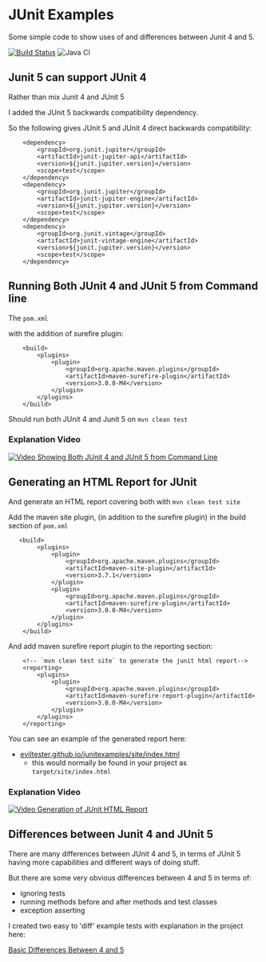 # JUnit Examples

Some simple code to show uses of and differences between Junit 4 and 5.

[![Build Status](https://travis-ci.org/eviltester/junitexamples.svg?branch=master)](https://travis-ci.org/eviltester/junitexperiments)
![Java CI](https://github.com/eviltester/junitexamples/workflows/Java%20CI/badge.svg)
## Junit 5 can support JUnit 4

Rather than mix Junit 4 and JUnit 5

I added the JUnit 5 backwards compatibility dependency.

So the following gives JUnit 5 and JUnit 4 direct backwards compatibility:

~~~~~~~~
    <dependency>
        <groupId>org.junit.jupiter</groupId>
        <artifactId>junit-jupiter-api</artifactId>
        <version>${junit.jupiter.version}</version>
        <scope>test</scope>
    </dependency>
    <dependency>
        <groupId>org.junit.jupiter</groupId>
        <artifactId>junit-jupiter-engine</artifactId>
        <version>${junit.jupiter.version}</version>
        <scope>test</scope>
    </dependency>
    <dependency>
        <groupId>org.junit.vintage</groupId>
        <artifactId>junit-vintage-engine</artifactId>
        <version>${junit.jupiter.version}</version>
        <scope>test</scope>
    </dependency>
~~~~~~~~


## Running Both JUnit 4 and JUnit 5 from Command line

The `pom.xml`

with the addition of surefire plugin:

~~~~~~~
    <build>
        <plugins>
            <plugin>
                <groupId>org.apache.maven.plugins</groupId>
                <artifactId>maven-surefire-plugin</artifactId>
                <version>3.0.0-M4</version>
            </plugin>
        </plugins>
    </build>
~~~~~~~

Should run both JUnit 4 and Junit 5 on `mvn clean test`

### Explanation Video

[![Video Showing Both JUnit 4 and JUnit 5 from Command Line](http://img.youtube.com/vi/UYyPrZ76G3I/0.jpg)](http://www.youtube.com/watch?v=UYyPrZ76G3I "Running JUnit 4 and 5 from Commandline")

## Generating an HTML Report for JUnit

And generate an HTML report covering both with `mvn clean test site`

Add the maven site plugin, (in addition to the surefire plugin) in the build section of `pom.xml`

~~~~~~~~
   <build>
        <plugins>
            <plugin>
                <groupId>org.apache.maven.plugins</groupId>
                <artifactId>maven-site-plugin</artifactId>
                <version>3.7.1</version>
            </plugin>
            <plugin>
                <groupId>org.apache.maven.plugins</groupId>
                <artifactId>maven-surefire-plugin</artifactId>
                <version>3.0.0-M4</version>
            </plugin>
        </plugins>
    </build>
~~~~~~~~

And add maven surefire report plugin to the reporting section:

~~~~~~~~
    <!-- `mvn clean test site` to generate the junit html report-->
    <reporting>
        <plugins>
            <plugin>
                <groupId>org.apache.maven.plugins</groupId>
                <artifactId>maven-surefire-report-plugin</artifactId>
                <version>3.0.0-M4</version>
            </plugin>
        </plugins>
    </reporting>
~~~~~~~~

You can see an example of the generated report here:

- [eviltester.github.io/junitexamples/site/index.html](https://eviltester.github.io/junitexamples/site/index.html)
    - this would normally be found in your project as `target/site/index.html`

### Explanation Video

[![Video Generation of JUnit HTML Report](http://img.youtube.com/vi/aOWWq70-z5o/0.jpg)](http://www.youtube.com/watch?v=aOWWq70-z5o "Generating a JUnit HTML Report")


## Differences between Junit 4 and JUnit 5

There are many differences between JUnit 4 and 5, in terms of JUnit 5 having more capabilities and different ways of doing stuff.

But there are some very obvious differences between 4 and 5 in terms of:

- ignoring tests
- running methods before and after methods and test classes
- exception asserting

I created two easy to 'diff' example tests with explanation in the project here:

[Basic Differences Between 4 and 5](https://github.com/eviltester/junitexperiments/tree/master/src/test/java/compare4and5basics)